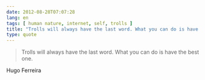 ```yaml
---
date: 2012-08-28T07:07:28
lang: en
tags: [ human nature, internet, self, trolls ]
title: "Trolls will always have the last word. What you can do is have the"
type: quote
---
```


> Trolls will always have the last word. What you can do is have the
> best one.

Hugo Ferreira

